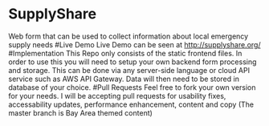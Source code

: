 # SupplyShare
Web form that can be used to collect information about local emergency supply needs
#Live Demo
Live Demo can be seen at
http://supplyshare.org/
#Implementation
This Repo only consists of the static frontend files. In order to use this you will need to setup your own backend form processing and storage. This can be done via any server-side language or cloud API service such as AWS API Gateway.
Data will then need to be stored in database of your choice.
#Pull Requests
Feel free to fork your own version for your needs. I will be accepting pull requests for usability fixes, accessability updates, performance enhancement, content and copy (The master branch is Bay Area themed content)